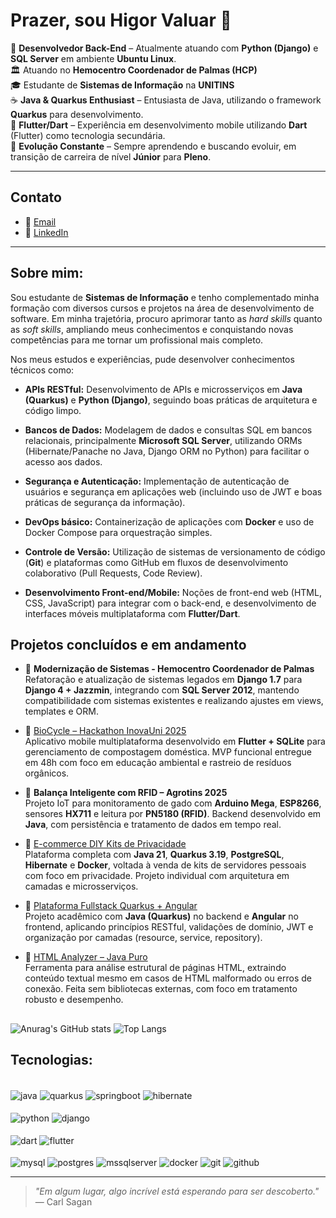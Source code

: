 # Prazer, sou Higor Valuar 👋
💼 **Desenvolvedor Back-End** – Atualmente atuando com **Python (Django)** e **SQL Server** em ambiente **Ubuntu Linux**.&nbsp;<br>
🏛️ Atuando no **Hemocentro Coordenador de Palmas (HCP)**&nbsp;<br>
🎓 Estudante de **Sistemas de Informação** na **UNITINS**&nbsp;<br>
☕ **Java & Quarkus Enthusiast** – Entusiasta de Java, utilizando o framework **Quarkus** para desenvolvimento.&nbsp;<br>
📱 **Flutter/Dart** – Experiência em desenvolvimento mobile utilizando **Dart** (Flutter) como tecnologia secundária.&nbsp;<br>
🚀 **Evolução Constante** – Sempre aprendendo e buscando evoluir, em transição de carreira de nível **Júnior** para **Pleno**.


---
## Contato

- 📧 [Email](mailto:higorvb2001@gmail.com)
- 💼 [LinkedIn](https://www.linkedin.com/in/higorvb/)
---

## Sobre mim:

Sou estudante de **Sistemas de Informação** e tenho complementado minha formação com diversos cursos e projetos na área de desenvolvimento de software. Em minha trajetória, procuro aprimorar tanto as *hard skills* quanto as *soft skills*, ampliando meus conhecimentos e conquistando novas competências para me tornar um profissional mais completo.

Nos meus estudos e experiências, pude desenvolver conhecimentos técnicos como:

- **APIs RESTful:** Desenvolvimento de APIs e microsserviços em **Java (Quarkus)** e **Python (Django)**, seguindo boas práticas de arquitetura e código limpo.
    
- **Bancos de Dados:** Modelagem de dados e consultas SQL em bancos relacionais, principalmente **Microsoft SQL Server**, utilizando ORMs (Hibernate/Panache no Java, Django ORM no Python) para facilitar o acesso aos dados.
    
- **Segurança e Autenticação:** Implementação de autenticação de usuários e segurança em aplicações web (incluindo uso de JWT e boas práticas de segurança da informação).
    
- **DevOps básico:** Containerização de aplicações com **Docker** e uso de Docker Compose para orquestração simples.
    
- **Controle de Versão:** Utilização de sistemas de versionamento de código (**Git**) e plataformas como GitHub em fluxos de desenvolvimento colaborativo (Pull Requests, Code Review).
    
- **Desenvolvimento Front-end/Mobile:** Noções de front-end web (HTML, CSS, JavaScript) para integrar com o back-end, e desenvolvimento de interfaces móveis multiplataforma com **Flutter/Dart**.
## Projetos concluídos e em andamento

- 📁 **Modernização de Sistemas - Hemocentro Coordenador de Palmas**&nbsp;<br>
    Refatoração e atualização de sistemas legados em **Django 1.7** para **Django 4 + Jazzmin**, integrando com **SQL Server 2012**, mantendo compatibilidade com sistemas existentes e realizando ajustes em views, templates e ORM.
    
- 📁  [BioCycle – Hackathon InovaUni 2025](https://github.com/HugoValuar03/Hackathon_hackagua)   
    Aplicativo mobile multiplataforma desenvolvido em **Flutter + SQLite** para gerenciamento de compostagem doméstica. MVP funcional entregue em 48h com foco em educação ambiental e rastreio de resíduos orgânicos.
    
- 📁 **Balança Inteligente com RFID – Agrotins 2025**  
    Projeto IoT para monitoramento de gado com **Arduino Mega**, **ESP8266**, sensores **HX711** e leitura por **PN5180 (RFID)**. Backend desenvolvido em **Java**, com persistência e tratamento de dados em tempo real.
    
- 📁 [E-commerce DIY Kits de Privacidade](https://github.com/higorvaluar/ecommerce-backend)  
    Plataforma completa com **Java 21**, **Quarkus 3.19**, **PostgreSQL**, **Hibernate** e **Docker**, voltada à venda de kits de servidores pessoais com foco em privacidade. Projeto individual com arquitetura em camadas e microsserviços.
    
- 📁 [Plataforma Fullstack Quarkus + Angular](https://github.com/higorvaluar/ecommerce-frontend)  
    Projeto acadêmico com **Java (Quarkus)** no backend e **Angular** no frontend, aplicando princípios RESTful, validações de domínio, JWT e organização por camadas (resource, service, repository).
    
- 📁 [HTML Analyzer – Java Puro](https://github.com/higorvaluar/html_analyzer)  
    Ferramenta para análise estrutural de páginas HTML, extraindo conteúdo textual mesmo em casos de HTML malformado ou erros de conexão. Feita sem bibliotecas externas, com foco em tratamento robusto e desempenho.

##
![Anurag's GitHub stats](https://github-readme-stats.vercel.app/api?username=higorvaluar&show_icons=true&theme=dark)
![Top Langs](https://github-readme-stats.vercel.app/api/top-langs/?username=higorvaluar&hide_progress=false&icons=true&theme=dark)

## Tecnologias:
<div style = "display: inline_block"></br>
    <img align = "center" alt = "java" src = "https://img.shields.io/badge/Java-ED8B00?style=for-the-badge&logo=openjdk&logoColor=white">
        <img align = "center" alt = "quarkus" src = "https://img.shields.io/badge/quarkus-%234794EB.svg?style=for-the-badge&logo=quarkus&logoColor=white">
    <img align = "center" alt = "springboot" src = "https://img.shields.io/badge/spring-%236DB33F.svg?style=for-the-badge&logo=spring&logoColor=white">
    <img align = "center" alt = "hibernate" src = "https://img.shields.io/badge/Hibernate-59666C?style=for-the-badge&logo=Hibernate&logoColor=white">
    <div style = "display: inline_block"></br>
        <img align = "center" alt = "python" src = "https://img.shields.io/badge/python-3670A0?style=for-the-badge&logo=python&logoColor=ffdd54">
<img align = "center" alt = "django" src = "https://img.shields.io/badge/django-%23092E20.svg?style=for-the-badge&logo=django&logoColor=white">
    <div style = "display: inline_block"></br>
    <img align = "center" alt = "dart" src = "https://img.shields.io/badge/dart-%230175C2.svg?style=for-the-badge&logo=dart&logoColor=white">  
<img align = "center" alt = "flutter" src = "https://img.shields.io/badge/Flutter-%2302569B.svg?style=for-the-badge&logo=Flutter&logoColor=white"> 
    <div style = "display: inline_block"></br>
    <img align = "center" alt = "mysql" src = "https://img.shields.io/badge/MySQL-00000F?style=for-the-badge&logo=mysql&logoColor=white">
    <img align = "center" alt = "postgres" src = "https://img.shields.io/badge/postgres-%23316192.svg?style=for-the-badge&logo=postgresql&logoColor=white">
    <img align = "center" alt = "mssqlserver" src = "https://img.shields.io/badge/Microsoft%20SQL%20Server-CC2927?style=for-the-badge&logo=microsoft%20sql%20server&logoColor=white">
    <img align = "center" alt = "docker" src = "https://img.shields.io/badge/docker-%230db7ed.svg?style=for-the-badge&logo=docker&logoColor=white">
    <img align = "center" alt = "git" src = "https://img.shields.io/badge/GIT-E44C30?style=for-the-badge&logo=git&logoColor=white">
    <img align = "center" alt = "github" src = "https://img.shields.io/badge/GitHub-100000?style=for-the-badge&logo=github&logoColor=white">  

---

> _"Em algum lugar, algo incrível está esperando para ser descoberto."_  
> — Carl Sagan
